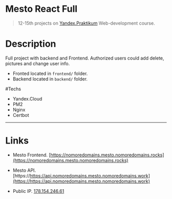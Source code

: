 # Mesto React Full
> 12-15th projects on [Yandex.Praktikum](https://practicum.yandex.ru/profile/web/) Web-development course.

# Description
Full project with backend and Frontend. Authorized users could add delete, pictures and change user info.
- Fronted located in `frontend/` folder.
- Backend located in `backend/` folder.

#Techs
- Yandex.Cloud
- PM2
- Nginx
- Certbot

---
# Links

- Mesto Frontend. [https://nomoredomains.mesto.nomoredomains.rocks](https://nomoredomains.mesto.nomoredomains.rocks)
- Mesto API. [https://https://api.nomoredomains.mesto.nomoredomains.work](https://https://api.nomoredomains.mesto.nomoredomains.work)

- Public IP. [178.154.246.61](178.154.246.61)
